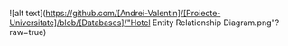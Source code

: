 ![alt text](https://github.com/[Andrei-Valentin]/[Proiecte-Universitate]/blob/[Databases]/"Hotel Entity Relationship Diagram.png"?raw=true)
